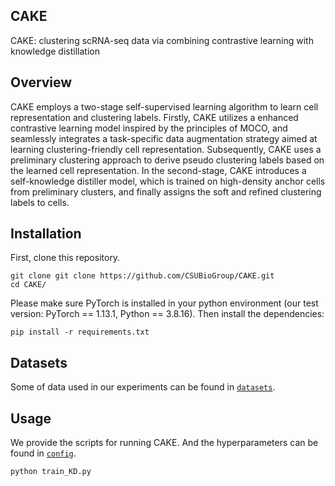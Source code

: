 ## CAKE

CAKE: clustering scRNA-seq data via combining contrastive learning with knowledge distillation

## Overview

CAKE employs a two-stage self-supervised learning algorithm to learn cell representation and clustering labels. Firstly, CAKE utilizes a enhanced contrastive learning model inspired by the principles of MOCO, and seamlessly integrates a task-specific data augmentation strategy aimed at learning clustering-friendly cell representation. Subsequently, CAKE uses a preliminary clustering approach to derive pseudo clustering labels based on the learned cell representation. In the second-stage, CAKE introduces a self-knowledge distiller model, which is trained on high-density anchor cells from preliminary clusters, and finally assigns the soft and refined clustering labels to cells.

## Installation

First, clone this repository.

```
git clone git clone https://github.com/CSUBioGroup/CAKE.git
cd CAKE/
```

Please make sure PyTorch is installed in your python environment (our test version: PyTorch  == 1.13.1, Python ==  3.8.16). Then install the dependencies:

```
pip install -r requirements.txt
```

## Datasets

Some of data used in our experiments can be found in [`datasets`](https://github.com/CSUBioGroup/CAKE/datasets). 

## Usage

We provide the scripts for running CAKE. And the hyperparameters can be found in [`config`](https://github.com/CSUBioGroup/CAKE/config).

```
python train_KD.py
```



